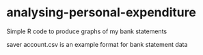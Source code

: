 # analysing-personal-expenditure
Simple R code to produce graphs of my bank statements

saver account.csv is an example format for bank statement data
